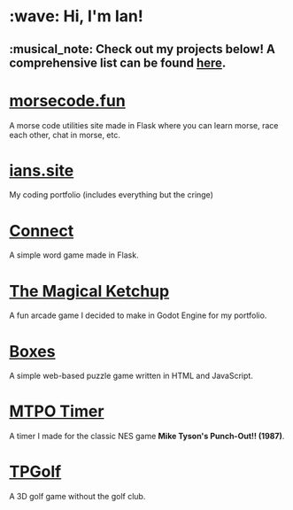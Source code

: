 <h1>:wave: Hi, I'm Ian!</h1>
<h2>:musical_note: Check out my projects below! A comprehensive list can be found <a href="https://ians.site">here</a>.</h2>

# [morsecode.fun](https://morsecode.fun)
A morse code utilities site made in Flask where you can learn morse, race each other, chat in morse, etc.

# [ians.site](https://ians.site)
My coding portfolio (includes everything but the cringe)

# [Connect](https://online.ians.site)
A simple word game made in Flask.

# [The Magical Ketchup](https://ians.site/ketchup)
A fun arcade game I decided to make in Godot Engine for my portfolio.

# [Boxes](https://ians.site/boxes)
A simple web-based puzzle game written in HTML and JavaScript.

# [MTPO Timer](https://github.com/Igyeom/MTPO-Timer)
A timer I made for the classic NES game **Mike Tyson's Punch-Out!! (1987)**.

# [TPGolf](https://github.com/Igyeom/TPGolf)
A 3D golf game without the golf club.
